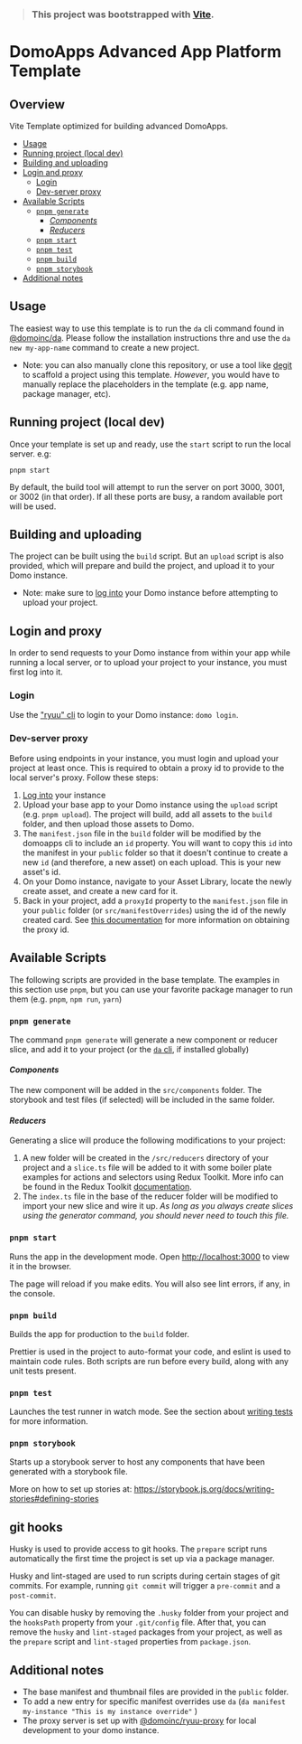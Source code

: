 > ### This project was bootstrapped with [Vite](https://vitejs.dev/).

# DomoApps Advanced App Platform Template

## Overview

Vite Template optimized for building advanced DomoApps.

* [Usage](#usage)
* [Running project (local dev)](#running-project-local-dev)
* [Building and uploading](#building-and-uploading)
* [Login and proxy](#login-and-proxy)
  + [Login](#login)
  + [Dev-server proxy](#dev-server-proxy)
* [Available Scripts](#available-scripts)
  + [`pnpm generate`](#pnpm-generate)
      - [*Components*](#components)
      - [*Reducers*](#reducers)
  + [`pnpm start`](#pnpm-start)
  + [`pnpm test`](#pnpm-test)
  + [`pnpm build`](#pnpm-build)
  + [`pnpm storybook`](#pnpm-storybook)
* [Additional notes](#additional-notes)

## Usage

The easiest way to use this template is to run the `da` cli command found in [@domoinc/da](https://www.npmjs.com/package/@domoinc/da). Please follow the installation instructions thre and use the `da new my-app-name` command to create a new project.

* Note: you can also manually clone this repository, or use a tool like [degit](https://www.npmjs.com/package/degit) to scaffold a project using this template. _However_, you would have to manually replace the placeholders in the template (e.g. app name, package manager, etc).

## Running project (local dev)

Once your template is set up and ready, use the `start` script to run the local server. e.g:

`pnpm start`

By default, the build tool will attempt to run the server on port 3000, 3001, or 3002 (in that order). If all these ports are busy, a random available port will be used.

## Building and uploading

The project can be built using the `build` script. But an `upload` script is also provided, which will prepare and build the project, and upload it to your Domo instance.

* Note: make sure to [log into](#login-and-proxy) your Domo instance before attempting to upload your project.

## Login and proxy

In order to send requests to your Domo instance from within your app while running a local server, or to upload your project to your instance, you must first log into it.


### Login

Use the ["ryuu" cli](https://www.npmjs.com/package/ryuu) to login to your Domo instance: `domo login`.

### Dev-server proxy

Before using endpoints in your instance, you must login and upload your project at least once. This is required to obtain a proxy id to provide to the local server's proxy. Follow these steps:

1. [Log into](#login) your instance
2. Upload your base app to your Domo instance using the `upload` script (e.g. `pnpm upload`). The project will build, add all assets to the `build` folder, and then upload those assets to Domo.
3. The `manifest.json` file in the `build` folder will be modified by the domoapps cli to include an `id` property. You will want to copy this `id` into the manifest in your `public` folder so that it doesn't continue to create a new `id` (and therefore, a new asset) on each upload. This is your new asset's id.
4. On your Domo instance, navigate to your Asset Library, locate the newly create asset, and create a new card for it.
5. Back in your project, add a `proxyId` property to the `manifest.json` file in your `public` folder (or `src/manifestOverrides`) using the id of the newly created card. See [this documentation](https://www.npmjs.com/package/@domoinc/ryuu-proxy#user-content-getting-a-proxyid-advanced) for more information on obtaining the proxy id.

## Available Scripts

The following scripts are provided in the base template. The examples in this section use `pnpm`, but you can use your favorite package manager to run them (e.g. `pnpm`, `npm run`, `yarn`)

### `pnpm generate`

The command `pnpm generate` will generate a new component or reducer slice, and add it to your project (or the [`da` cli]([@domoinc/da](https://www.npmjs.com/package/@domoinc/da#da-generate-template)), if installed globally)

#### *Components*

The new component will be added in the `src/components` folder. The storybook and test files (if selected) will be included in the same folder.

#### *Reducers*

Generating a slice will produce the following modifications to your project:

1. A new folder will be created in the `/src/reducers` directory of your project and a `slice.ts` file will be added to it with some boiler plate examples for actions and selectors using Redux Toolkit.
More info can be found in the Redux Toolkit [documentation](https://redux-toolkit.js.org/api/createSlice).
2. The `index.ts` file in the base of the reducer folder will be modified to import your new slice and wire it up.
_As long as you always create slices using the generator command, you should never need to touch this file._

### `pnpm start`

Runs the app in the development mode.
Open [http://localhost:3000](http://localhost:3000) to view it in the browser.

The page will reload if you make edits.
You will also see lint errors, if any, in the console.

### `pnpm build`

Builds the app for production to the `build` folder.

Prettier is used in the project to auto-format your code, and eslint is used to maintain code rules. Both scripts are run before every build, along with any unit tests present.

### `pnpm test`

Launches the test runner in watch mode.
See the section about [writing tests](https://vitest.dev/guide/#writing-tests) for more information.

### `pnpm storybook`

Starts up a storybook server to host any components that have been generated with a storybook file.

More on how to set up stories at: https://storybook.js.org/docs/writing-stories#defining-stories

## git hooks

Husky is used to provide access to git hooks. The `prepare` script runs automatically the first time the project is set up via a package manager.

Husky and lint-staged are used to run scripts during certain stages of git commits. For example, running `git commit` will trigger a `pre-commit` and a `post-commit`.

You can disable husky by removing the `.husky` folder from your project and the `hooksPath` property from your `.git/config` file. After that, you can remove the `husky` and `lint-staged` packages from your project, as well as the `prepare` script and `lint-staged` properties from `package.json`.

## Additional notes

- The base manifest and thumbnail files are provided in the `public` folder.
- To add a new entry for specific manifest overrides use `da` (`da manifest my-instance "This is my instance override"` )
- The proxy server is set up with [@domoinc/ryuu-proxy](https://www.npmjs.com/package/@domoinc/ryuu-proxy) for local development to your domo instance.
